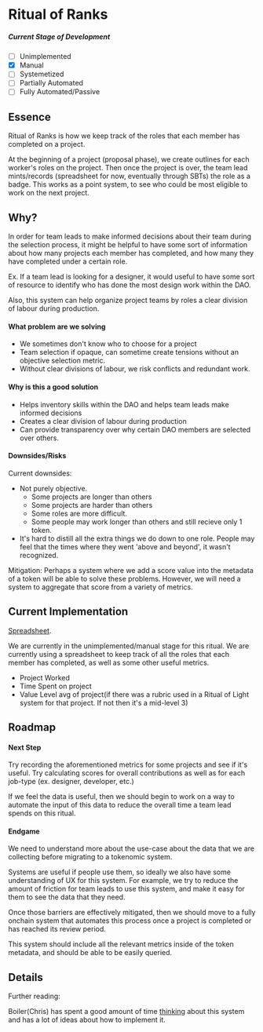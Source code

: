 # Ritual of Ranks

##### Current Stage of Development

- [ ] Unimplemented
- [x] Manual
- [ ] Systemetized
- [ ] Partially Automated
- [ ] Fully Automated/Passive

## Essence

Ritual of Ranks is how we keep track of the roles that each member has completed on a project.

At the beginning of a project (proposal phase), we create outlines for each worker's roles on the project. Then once the project is over, the team lead mints/records (spreadsheet for now, eventually through SBTs) the role as a badge. This works as a point system, to see who could be most eligible to work on the next project.

## Why?

In order for team leads to make informed decisions about their team during the selection process, it might be helpful to have some sort of information about how many projects each member has completed, and how many they have completed under a certain role.

Ex. If a team lead is looking for a designer, it would useful to have some sort of resource to identify who has done the most design work within the DAO.

Also, this system can help organize project teams by roles a clear division of labour during production.

#### What problem are we solving

- We sometimes don't know who to choose for a project
- Team selection if opaque, can sometime create tensions without an objective selection metric.
- Without clear divisions of labour, we risk conflicts and redundant work.

#### Why is this a good solution

- Helps inventory skills within the DAO and helps team leads make informed decisions
- Creates a clear division of labour during production
- Can provide transparency over why certain DAO members are selected over others.

#### Downsides/Risks

Current downsides:

- Not purely objective.
  - Some projects are longer than others
  - Some projects are harder than others
  - Some roles are more difficult.
  - Some people may work longer than others and still recieve only 1 token.
- It's hard to distill all the extra things we do down to one role. People may feel that the times where they went 'above and beyond', it wasn't recognized.

Mitigation: Perhaps a system where we add a score value into the metadata of a token will be able to solve these problems. However, we will need a system to aggregate that score from a variety of metrics.

## Current Implementation

[Spreadsheet](https://docs.google.com/spreadsheets/d/1dOYDqJTV5oJSYJo64eZbIqWJFmTqWHtDQcHmz-31DOU/edit?usp=sharing).

We are currently in the unimplemented/manual stage for this ritual. We are currently using a spreadsheet to keep track of all the roles that each member has completed, as well as some other useful metrics.

- Project Worked
- Time Spent on project
- Value Level avg of project(if there was a rubric used in a Ritual of Light system for that project. If not then it's a mid-level 3)

## Roadmap

#### Next Step

Try recording the aforementioned metrics for some projects and see if it's useful. Try calculating scores for overall contributions as well as for each job-type (ex. designer, developer, etc.)

If we feel the data is useful, then we should begin to work on a way to automate the input of this data to reduce the overall time a team lead spends on this ritual.

#### Endgame

We need to understand more about the use-case about the data that we are collecting before migrating to a tokenomic system.

Systems are useful if people use them, so ideally we also have some understanding of UX for this system. For example, we try to reduce the amount of friction for team leads to use this system, and make it easy for them to see the data that they need.

Once those barriers are effectively mitigated, then we should move to a fully onchain system that automates this process once a project is completed or has reached its review period.

This system should include all the relevant metrics inside of the token metadata, and should be able to be easily queried.

## Details

Further reading:

Boiler(Chris) has spent a good amount of time [thinking](https://hackmd.io/@DAOMasons/H1oqJ3oqj) about this system and has a lot of ideas about how to implement it.
